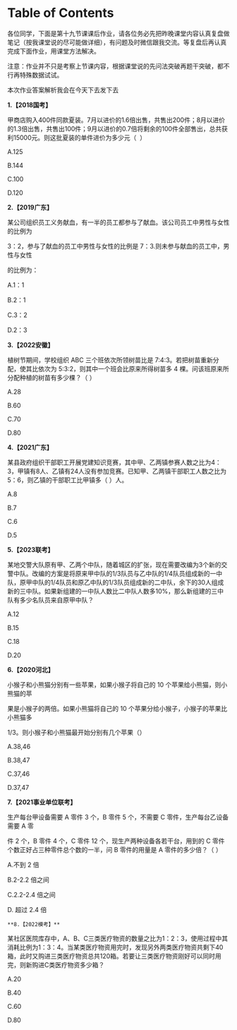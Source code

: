 # Table of Contents



各位同学，下面是第十九节课课后作业，请各位务必先把昨晚课堂内容认真复盘做笔记（按我课堂说的尽可能做详细），有问题及时微信跟我交流。等复盘后再认真完成下面作业，用课堂方法解决。

注意：作业并不只是考察上节课内容，根据课堂说的先问法突破再题干突破，都不行再特殊数据试试。

本次作业答案解析我会在今天下去发下去

**1.【2018国考】**

甲商店购入400件同款夏装。7月以进价的1.6倍出售，共售出200件；8月以进价的1.3倍出售，共售出100件；9月以进价的0.7倍将剩余的100件全部售出，总共获利15000元。则这批夏装的单件进价为多少元（ 
）

A.125       

B.144       

C.100       

D.120

**2.【2019广东】**

某公司组织员工义务献血，有一半的员工都参与了献血。该公司员工中男性与女性的比例为

3：2，参与了献血的员工中男性与女性的比例是
7：3.则未参与献血的员工中，男性与女性

的比例为：

A.1：1

B.2：1

C.3：2

D.2：3

**3.【2022安徽】**

植树节期间，学校组织 ABC 三个班依次所领树苗比是
7:4:3。若把树苗重新分配，使其比依次为
5:3:2，则其中一个班会比原来所得树苗多 4
棵。问该班原来所分配种植的树苗有多少棵？（ ）

A.28

B.60

C.70

D.80

**4.【2021广东】**

某县政府组织干部职工开展党建知识竞赛，其中甲、乙两镇参赛人数之比为4：3，甲镇有8人、乙镇有24人没有参加竞赛。已知甲、乙两镇干部职工人数之比为5：6，则乙镇的干部职工比甲镇多（
）人。

A.8

B.7

C.6

D.5

**5.【2023联考】**

某地交警大队原有甲、乙两个中队，随着城区的扩张，现在需要改编为3个新的交警中队。改编的方案是将原来甲中队的1/3队员与乙中队的1/4队员组成新的一中队，原甲中队的1/4队员和原乙中队的1/3队员组成新的二中队，余下的30人组成新的三中队。如果新组建的一中队人数比二中队人数多10%，那么新组建的三中队有多少名队员来自原甲中队？

A.12

B.15

C.18

D.20

**6.【2020河北】**

小猴子和小熊猫分别有一些苹果，如果小猴子将自己的 10
个苹果给小熊猫，则小熊猫的苹

果是小猴子的两倍。如果小熊猫将自己的 10
个苹果分给小猴子，小猴子的苹果比小熊猫多

1/3。则小猴子和小熊猫最开始分别有几个苹果（）

A.38,46

B.38,47

C.37,46

D.37,47

**7.【2021事业单位联考】**

生产每台甲设备需要 A 零件 3 个，B 零件 5 个，不需要 C
零件，生产每台乙设备需要 A 零

件 2 个，B 零件 4 个，C 零件 12 个，现生产两种设备各若干台，用到的 C
零件个数正好占三种零件总个数的一半，问 B 零件的用量是 A 零件的多少倍？（
）

A.不到 2 倍

B.2-2.2 倍之间

C.2.2-2.4 倍之间

D.  超过 2.4 倍

    **8.【2022模考】**

某社区医院库存中，A、B、C三类医疗物资的数量之比为1：2：3，使用过程中其消耗比例为1：3：4。当某类医疗物资用完时，发现另外两类医疗物资共剩下40箱，此时又购进三类医疗物资总共120箱。若要让三类医疗物资刚好可以同时用完，则新购进C类医疗物资多少箱？

A.20

B.40

C.60

D.80
